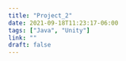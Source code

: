 ```yaml
---
title: "Project_2"
date: 2021-09-18T11:23:17-06:00
tags: ["Java", "Unity"]
link: ""
draft: false
---
```

